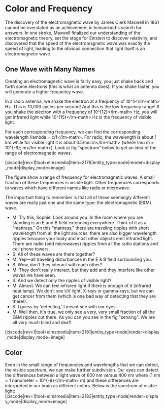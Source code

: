 # Color and Frequency

The discovery of the electromagnetic wave by James Clerk Maxwell in 1861 cannot be overstated as an achievement in humankind's search for answers. In one stroke, Maxwell finalized our understanding of the electromagnetic theory, set the stage for Einstein to discover relativity, and discovered that the speed of the electromagnetic wave was exactly the speed of light, leading to the obvious connection that light itself is an electromagnetic wave.

## One Wave with Many Names

Creating an electromagnetic wave is fairly easy, you just shake back and forth some electrons \(this is what an antenna does\). If you shake faster, you will generate a higher frequency wave.

In a radio antenna, we shake the electron at a frequency of 10^4&lt;/lrn-math&gt; Hz. This is 10,000 cycles per second! And this is the low frequency range! If you shake the electron with a frequency of 10^{12}&lt;/lrn-math&gt; Hz, you will get infrared light while 10^{15}&lt;/lrn-math&gt; Hz is the frequency of visible light.

For each corresponding frequency, we can find the corresponding wavelength \lambda = c/f&lt;/lrn-math&gt;. For radio, the wavelength is about 1 km while for visible light it is about 0.5\mu m&lt;/lrn-math&gt; \(where \mu m = 10^{-6}\; m&lt;/lrn-math&gt;\). Look at fig "spectrum" below to get an idea of the range of electromagnetic waves.

\[ciscode\|rev=1\|tool=elmsmedia\|item=2179\|entity\_type=node\|render=display\_mode\|display\_mode=image\]

The figure show a range of frequency for electromagnetic waves. A small fraction of these frequencies is visible light. Other frequencies corresponds to waves which have different names like radio or microwave.

The important thing to remember is that all of these seemingly different waves are really just one and the same type: the electromagnetic \(E&M\) wave.

* M: Try this, Sophie. Look around you. In the room where you are standing is an E and B field extending everywhere. Think of it as a "mattress." On this "mattress," there are traveling ripples with short wavelength from all the light sources, there are also bigger wavelength ripples because your body and most other objects emit infrared light. There are radio \(and microwaves\) ripples from all the radio stations and cell phone towers.
* S: All of these waves are there together?
* M: Yep—all traveling disturbances in the E & B field surrounding you.
* S: Wow, don't they interact with each other?
* M: They don't really interact, but they add and they interfere like other waves we have seen.
* S: And we detect only the ripples of visible light?
* M: Almost. We can feel infrared light if there is enough of it \(infrared heat lamp\). We don't see UV light, X-rays or gamma-rays, but we can get cancer from them \(which is one bad way of detecting that they are there!\).
* S: I guess by 'detecting,' I meant see with our eyes.
* M: Well then, it's true, we only see a very, very small fraction of all the E&M ripples out there. As you can you see in the fig "sensing". We are all very much blind and deaf!

\[ciscode\|rev=1\|tool=elmsmedia\|item=2181\|entity\_type=node\|render=display\_mode\|display\_mode=image\]

## Color

Even in the small range of frequencies and wavelengths that we can detect, the visible spectrum, we can make further subdivision. Our eyes can detect the differences between a light wave of 600 nm versus 400 nm where \(1 nm = 1 nanometer = 10^{-9}&lt;/lrn-math&gt; m\) and these differences are interpreted in our brain as different colors. Below is the spectrum of visible light: \[ciscode\|rev=1\|tool=elmsmedia\|item=2183\|entity\_type=node\|render=display\_mode\|display\_mode=image\]

